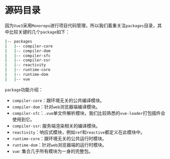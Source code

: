 # 源码目录
因为`Vue3`采用`Monorepo`进行项目代码管理，所以我们着重关注`packages`目录，其中比较关键的几个`package`如下：
```sh
|-- packages            
|   |-- compiler-core
|   |-- compiler-dom
|   |-- compiler-sfc
|   |-- compiler-ssr
|   |-- reactivity
|   |-- runtime-core
|   |-- runtime-dom
|   |-- vue
```
`package`功能介绍：
* `compiler-core`：跟环境无关的公共编译模块。
* `compiler-dom`：针对`web`浏览器端编译模块。
* `compiler-sfc`：`.vue`单文件解析模块，我们比较熟悉的`vue-loader`打包插件会使用到它。
* `compiler-ssr`: 服务端渲染相关的编译模块。
* `reactivity`：响应式模块，例如`ref`和`reactive`都定义在此模块中。
* `runtime-core`：跟环境无关的公共运行时模块。
* `runtime-dom`：针对`web`浏览器端的运行时模块。
* `vue`: 集合几乎所有模块为一身的完整包。